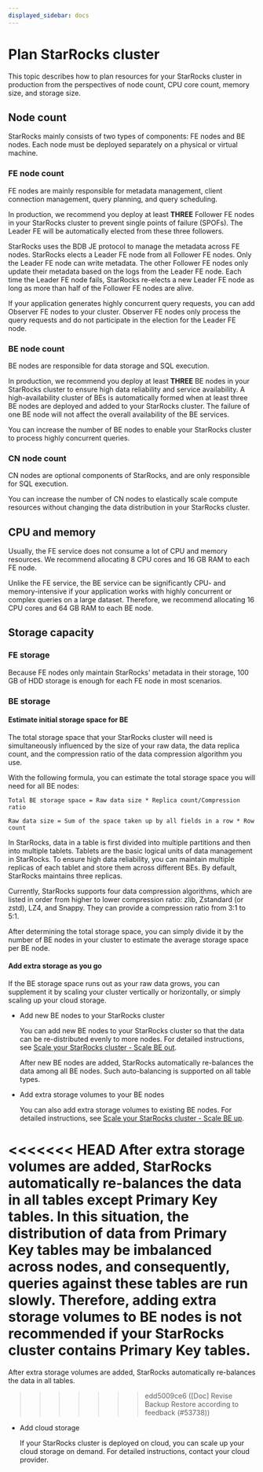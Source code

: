 ```yaml
---
displayed_sidebar: docs
---
```


# Plan StarRocks cluster

This topic describes how to plan resources for your StarRocks cluster in production from the perspectives of node count, CPU core count, memory size, and storage size.

## Node count

StarRocks mainly consists of two types of components: FE nodes and BE nodes. Each node must be deployed separately on a physical or virtual machine.

### FE node count

FE nodes are mainly responsible for metadata management, client connection management, query planning, and query scheduling.

In production, we recommend you deploy at least **THREE** Follower FE nodes in your StarRocks cluster to prevent single points of failure (SPOFs). The Leader FE will be automatically elected from these three followers.

StarRocks uses the BDB JE protocol to manage the metadata across FE nodes. StarRocks elects a Leader FE node from all Follower FE nodes. Only the Leader FE node can write metadata. The other Follower FE nodes only update their metadata based on the logs from the Leader FE node. Each time the Leader FE node fails, StarRocks re-elects a new Leader FE node as long as more than half of the Follower FE nodes are alive.

If your application generates highly concurrent query requests, you can add Observer FE nodes to your cluster. Observer FE nodes only process the query requests and do not participate in the election for the Leader FE node.

### BE node count

BE nodes are responsible for data storage and SQL execution.

In production, we recommend you deploy at least **THREE** BE nodes in your StarRocks cluster to ensure high data reliability and service availability. A high-availability cluster of BEs is automatically formed when at least three BE nodes are deployed and added to your StarRocks cluster. The failure of one BE node will not affect the overall availability of the BE services.

You can increase the number of BE nodes to enable your StarRocks cluster to process highly concurrent queries.

### CN node count

CN nodes are optional components of StarRocks, and are only responsible for SQL execution.

You can increase the number of CN nodes to elastically scale compute resources without changing the data distribution in your StarRocks cluster.

## CPU and memory

Usually, the FE service does not consume a lot of CPU and memory resources. We recommend allocating 8 CPU cores and 16 GB RAM to each FE node.

Unlike the FE service, the BE service can be significantly CPU- and memory-intensive if your application works with highly concurrent or complex queries on a large dataset. Therefore, we recommend allocating 16 CPU cores and 64 GB RAM to each BE node.

## Storage capacity

### FE storage

Because FE nodes only maintain StarRocks' metadata in their storage, 100 GB of HDD storage is enough for each FE node in most scenarios.

### BE storage

#### Estimate initial storage space for BE

The total storage space that your StarRocks cluster will need is simultaneously influenced by the size of your raw data, the data replica count, and the compression ratio of the data compression algorithm you use.

With the following formula, you can estimate the total storage space you will need for all BE nodes:

```Plain
Total BE storage space = Raw data size * Replica count/Compression ratio

Raw data size = Sum of the space taken up by all fields in a row * Row count
```

In StarRocks, data in a table is first divided into multiple partitions and then into multiple tablets. Tablets are the basic logical units of data management in StarRocks. To ensure high data reliability, you can maintain multiple replicas of each tablet and store them across different BEs. By default, StarRocks maintains three replicas.

Currently, StarRocks supports four data compression algorithms, which are listed in order from higher to lower compression ratio: zlib, Zstandard (or zstd), LZ4, and Snappy. They can provide a compression ratio from 3:1 to 5:1.

After determining the total storage space, you can simply divide it by the number of BE nodes in your cluster to estimate the average storage space per BE node.

#### Add extra storage as you go

If the BE storage space runs out as your raw data grows, you can supplement it by scaling your cluster vertically or horizontally, or simply scaling up your cloud storage.

- Add new BE nodes to your StarRocks cluster

  You can add new BE nodes to your StarRocks cluster so that the data can be re-distributed evenly to more nodes. For detailed instructions, see [Scale your StarRocks cluster - Scale BE out](../administration/management/Scale_up_down.md).

  After new BE nodes are added, StarRocks automatically re-balances the data among all BE nodes. Such auto-balancing is supported on all table types.

- Add extra storage volumes to your BE nodes

  You can also add extra storage volumes to existing BE nodes. For detailed instructions, see [Scale your StarRocks cluster - Scale BE up](../administration/management/Scale_up_down.md).

<<<<<<< HEAD
  After extra storage volumes are added, StarRocks automatically re-balances the data in all tables except Primary Key tables. In this situation, the distribution of data from Primary Key tables may be imbalanced across nodes, and consequently, queries against these tables are run slowly. Therefore, adding extra storage volumes to BE nodes is not recommended if your StarRocks cluster contains Primary Key tables.
=======
  After extra storage volumes are added, StarRocks automatically re-balances the data in all tables.
>>>>>>> edd5009ce6 ([Doc] Revise Backup Restore according to feedback (#53738))

- Add cloud storage

  If your StarRocks cluster is deployed on cloud, you can scale up your cloud storage on demand. For detailed instructions, contact your cloud provider.
